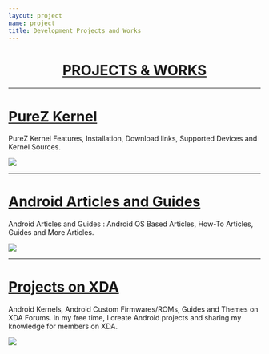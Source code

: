 ```yaml
---
layout: project
name: project
title: Development Projects and Works
---
```


<h1 align="center"><b><a href="https://zawzaww.github.io/project.html">PROJECTS &amp; WORKS</a></b></h1>

----

# [PureZ Kernel](project/purez-kernel.md)
PureZ Kernel Features, Installation, Download links, Supported Devices and Kernel Sources.

<img src="https://s20.postimg.cc/vpbav0vq5/Pure_Z-_Logo.png" />

----

# [Android Articles and Guides](project/android-articles.md)
Android Articles and Guides : Android OS Based Articles, How-To Articles, Guides and More Articles.

<img src="https://s20.postimg.cc/9xg18kirx/android-logo.jpg" />

----

# [Projects on XDA](project/xda-threads-collection.md)
Android Kernels, Android Custom Firmwares/ROMs, Guides and Themes on XDA Forums. In my free time, I create Android projects and sharing my knowledge for members on XDA.

<img src="https://s20.postimg.cc/4qq51vcl9/xda-developers.png" />
